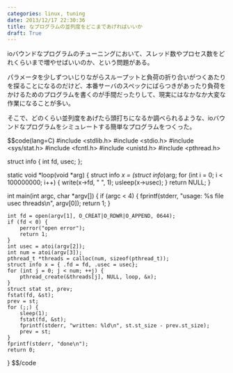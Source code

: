 ```yaml
---
categories: linux, tuning
date: 2013/12/17 22:30:36
title: なプログラムの並列度をどこまであげればいいか
draft: True
---
```


ioバウンドなプログラムのチューニングにおいて、スレッド数やプロセス数をどれくらいまで増やせばいいのか、という問題がある。

パラメータを少しずついじりながらスループットと負荷の折り合いがつくあたりを探ることになるのだけど、本番サーバのスペックにばらつきがあったり負荷をかけるためのプログラムを書くのが手間だったりして、現実にはなかなか大変な作業になることが多い。

そこで、どのくらい並列度をあげたら頭打ちになるか調べられるような、ioバウンドなプログラムをシミュレートする簡単なプログラムをつくった。


$$code(lang=C)
#include <stdlib.h>
#include <stdio.h>
#include <sys/stat.h>
#include <fcntl.h>
#include <unistd.h>
#include <pthread.h>

struct info {
    int fd, usec;
};
    
static void *loop(void *arg) {
    struct info *x = (struct info*)arg;
    for (int i = 0; i < 100000000; i++) {
        write(x->fd, " ", 1);
        usleep(x->usec);
    }
    return NULL;
}

int main(int argc, char *argv[]) {
    if (argc < 4) {
        fprintf(stderr, "usage: %s file usec threads\n", argv[0]);
        return 1;
    }
    
    int fd = open(argv[1], O_CREAT|O_RDWR|O_APPEND, 0644);
    if (fd < 0) {
        perror("open error");
        return 1;
    }
    int usec = atoi(argv[2]);
    int num = atoi(argv[3]);
    pthread_t *threads = calloc(num, sizeof(pthread_t));
    struct info x = { .fd = fd, .usec = usec};
    for (int j = 0; j < num; ++j) {
        pthread_create(&threads[j], NULL, loop, &x);
    }
    struct stat st, prev;
    fstat(fd, &st);
    prev = st;
    for (;;) {
        sleep(1);
        fstat(fd, &st);
        fprintf(stderr, "written: %ld\n", st.st_size - prev.st_size);
        prev = st;
    }
    fprintf(stderr, "done\n");
    return 0;
}
$$/code


